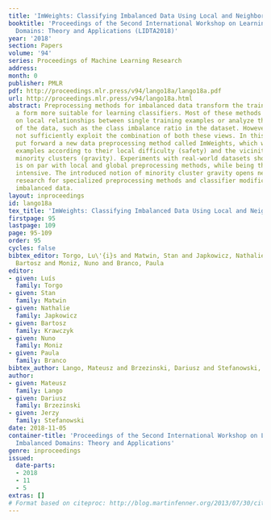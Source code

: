 ```yaml
---
title: 'ImWeights: Classifying Imbalanced Data Using Local and Neighborhood Information'
booktitle: 'Proceedings of the Second International Workshop on Learning with Imbalanced
  Domains: Theory and Applications (LIDTA2018)'
year: '2018'
section: Papers
volume: '94'
series: Proceedings of Machine Learning Research
address: 
month: 0
publisher: PMLR
pdf: http://proceedings.mlr.press/v94/lango18a/lango18a.pdf
url: http://proceedings.mlr.press/v94/lango18a.html
abstract: Preprocessing methods for imbalanced data transform the training data to
  a form more suitable for learning classifiers. Most of these methods either focus
  on local relationships between single training examples or analyze the global characteristics
  of the data, such as the class imbalance ratio in the dataset. However, they do
  not sufficiently exploit the combination of both these views. In this paper, we
  put forward a new data preprocessing method called ImWeights, which weights training
  examples according to their local difficulty (safety) and the vicinity of larger
  minority clusters (gravity). Experiments with real-world datasets show that ImWeights
  is on par with local and global preprocessing methods, while being the least memory
  intensive. The introduced notion of minority cluster gravity opens new lines of
  research for specialized preprocessing methods and classifier modifications for
  imbalanced data.
layout: inproceedings
id: lango18a
tex_title: 'ImWeights: Classifying Imbalanced Data Using Local and Neighborhood Information'
firstpage: 95
lastpage: 109
page: 95-109
order: 95
cycles: false
bibtex_editor: Torgo, Lu\'{i}s and Matwin, Stan and Japkowicz, Nathalie and Krawczyk,
  Bartosz and Moniz, Nuno and Branco, Paula
editor:
- given: Luís
  family: Torgo
- given: Stan
  family: Matwin
- given: Nathalie
  family: Japkowicz
- given: Bartosz
  family: Krawczyk
- given: Nuno
  family: Moniz
- given: Paula
  family: Branco
bibtex_author: Lango, Mateusz and Brzezinski, Dariusz and Stefanowski, Jerzy
author:
- given: Mateusz
  family: Lango
- given: Dariusz
  family: Brzezinski
- given: Jerzy
  family: Stefanowski
date: 2018-11-05
container-title: 'Proceedings of the Second International Workshop on Learning with
  Imbalanced Domains: Theory and Applications'
genre: inproceedings
issued:
  date-parts:
  - 2018
  - 11
  - 5
extras: []
# Format based on citeproc: http://blog.martinfenner.org/2013/07/30/citeproc-yaml-for-bibliographies/
---
```

